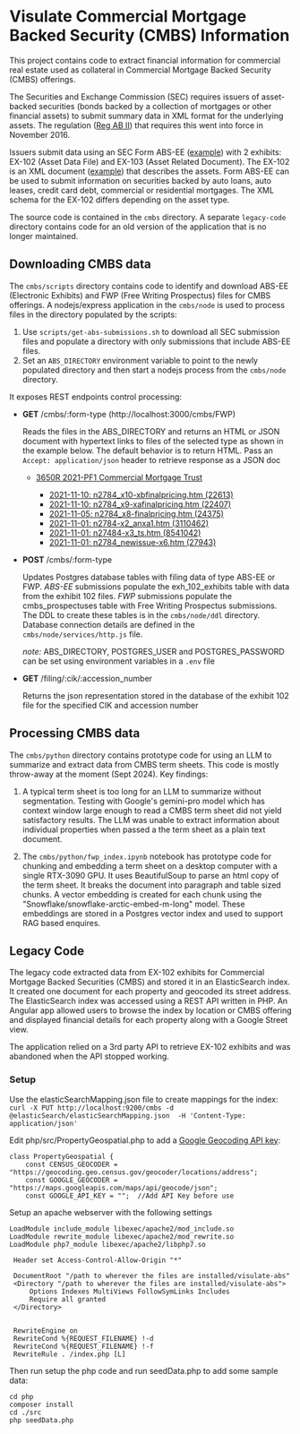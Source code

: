 # Visulate Commercial Mortgage Backed Security (CMBS) Information

This project contains code to extract financial information for commercial real estate used as collateral in Commercial Mortgage Backed Security (CMBS) offerings.

The Securities and Exchange Commission (SEC) requires issuers of asset-backed securities (bonds backed by a collection of mortgages or other financial assets) to submit summary data in XML format for the underlying assets.  The regulation ([Reg AB II](https://www.sec.gov/oit/announcement/regabii-asset-level-requirements-compliance.html)) that requires this went into force in November 2016.

Issuers submit data using an SEC Form ABS-EE ([example](https://www.sec.gov/Archives/edgar/data/1710261/000153949717001241/0001539497-17-001241-index.htm)) with 2 exhibits: EX-102 (Asset Data File) and EX-103 (Asset Related Document).  The EX-102 is an XML document ([example](https://www.sec.gov/Archives/edgar/data/1005007/000153949717001241/exh_102.xml)) that describes the assets.  Form ABS-EE can be used to submit information on securities backed by auto loans, auto leases, credit card debt, commercial or residential mortgages.  The XML schema for the EX-102 differs depending on the asset type.

The source code is contained in the `cmbs` directory. A separate `legacy-code` directory contains code for an old version of the application that is no longer maintained.

## Downloading CMBS data

The `cmbs/scripts` directory contains code to identify and download ABS-EE (Electronic Exhibits) and FWP (Free Writing Prospectus) files for CMBS offerings. A nodejs/express application in the `cmbs/node` is used to process files in the directory populated by the scripts:

1. Use `scripts/get-abs-submissions.sh` to download all SEC submission files and populate a directory with only submissions that include ABS-EE files.
2. Set an `ABS_DIRECTORY` environment variable to point to the newly populated directory and then start a nodejs process from the `cmbs/node` directory.

It exposes REST endpoints control processing:

- **GET** /cmbs/:form-type (http://localhost:3000/cmbs/FWP)

     Reads the files in the ABS_DIRECTORY and returns an HTML or JSON document with hypertext links to files of the selected type as shown in the example below. The default behavior is to return HTML. Pass an `Accept: application/json` header to retrieve response as a JSON doc

    <ul>
    <li><a href="https://www.sec.gov/Archives/edgar/data/1890702" target="cmbs-window">3650R 2021-PF1 Commercial Mortgage Trust</a></li>
    <ul>
        <li><a href="https://www.sec.gov/Archives/edgar/data/1890702/000153949721001762/n2784_x10-xbfinalpricing.htm" target="cmbs-window">2021-11-10: n2784_x10-xbfinalpricing.htm (22613) </a></li>
        <li><a href="https://www.sec.gov/Archives/edgar/data/1890702/000153949721001760/n2784_x9-xafinalpricing.htm" target="cmbs-window">2021-11-10: n2784_x9-xafinalpricing.htm (22407) </a></li>
        <li><a href="https://www.sec.gov/Archives/edgar/data/1890702/000153949721001730/n2784_x8-finalpricing.htm" target="cmbs-window">2021-11-05: n2784_x8-finalpricing.htm (24375) </a></li>
        <li><a href="https://www.sec.gov/Archives/edgar/data/1890702/000153949721001668/n2784-x2_anxa1.htm" target="cmbs-window">2021-11-01: n2784-x2_anxa1.htm (3110462) </a></li>
        <li><a href="https://www.sec.gov/Archives/edgar/data/1890702/000153949721001666/n27484-x3_ts.htm" target="cmbs-window">2021-11-01: n27484-x3_ts.htm (8541042) </a></li>
        <li><a href="https://www.sec.gov/Archives/edgar/data/1890702/000153949721001664/n2784_newissue-x6.htm" target="cmbs-window">2021-11-01: n2784_newissue-x6.htm (27943) </a></li>
    </ul>
    </ul>

- **POST** /cmbs/:form-type

    Updates Postgres database tables with filing data of type ABS-EE or FWP. *ABS-EE* submissions populate the exh_102_exhibits table with data from the exhibit 102 files. *FWP* submissions populate the cmbs_prospectuses table with Free Writing Prospectus submissions. The DDL to create these tables is in the `cmbs/node/ddl` directory. Database connection details are defined in the `cmbs/node/services/http.js` file.

    *note:* ABS_DIRECTORY, POSTGRES_USER and POSTGRES_PASSWORD can be set using environment variables in a `.env` file

- **GET**  /filing/:cik/:accession_number

    Returns the json representation stored in the database of the exhibit 102 file for the specified CIK and accession number

## Processing CMBS data

The `cmbs/python` directory contains prototype code for using an LLM to summarize and extract data from CMBS term sheets. This code is mostly throw-away at the moment (Sept 2024). Key findings:

1. A typical term sheet is too long for an LLM to summarize without segmentation. Testing with Google's gemini-pro model which has context window large enough to read a CMBS term sheet did not yield satisfactory results. The LLM was unable to extract information about individual properties when passed a the term sheet as a plain text document.

2. The `cmbs/python/fwp_index.ipynb` notebook has prototype code for chunking and embedding a term sheet on a desktop computer with a single RTX-3090 GPU. It uses BeautifulSoup to parse an html copy of the term sheet. It breaks the document into paragraph and table sized chunks. A vector embedding is created for each chunk using the "Snowflake/snowflake-arctic-embed-m-long" model. These embeddings are stored in a Postgres vector index and used to support RAG based enquires.


## Legacy Code

The legacy code extracted data from EX-102 exhibits for Commercial Mortgage Backed Securities (CMBS) and stored it in an ElasticSearch index.  It created one document for each property and geocoded its street address. The ElasticSearch index was accessed using a REST API written in PHP. An Angular app allowed users to browse the index by location or CMBS offering and displayed financial details for each property along with a Google Street view.

The application relied on a 3rd party API to retrieve EX-102 exhibits and was abandoned when the API stopped working.

### Setup

Use the elasticSearchMapping.json file to create mappings for the index:
`curl -X PUT http://localhost:9200/cmbs -d @elasticSearch/elasticSearchMapping.json  -H 'Content-Type: application/json' `

Edit php/src/PropertyGeospatial.php to add a [Google Geocoding API key](https://developers.google.com/maps/documentation/geocoding/get-api-key):

```
class PropertyGeospatial {
    const CENSUS_GEOCODER = "https://geocoding.geo.census.gov/geocoder/locations/address";
    const GOOGLE_GEOCODER = "https://maps.googleapis.com/maps/api/geocode/json";
    const GOOGLE_API_KEY = "";  //Add API Key before use
```

Setup an apache webserver with the following settings

```
LoadModule include_module libexec/apache2/mod_include.so
LoadModule rewrite_module libexec/apache2/mod_rewrite.so
LoadModule php7_module libexec/apache2/libphp7.so

 Header set Access-Control-Allow-Origin "*"

 DocumentRoot "/path to wherever the files are installed/visulate-abs"
 <Directory "/path to wherever the files are installed/visulate-abs">
     Options Indexes MultiViews FollowSymLinks Includes
     Require all granted
 </Directory>


 RewriteEngine on
 RewriteCond %{REQUEST_FILENAME} !-d
 RewriteCond %{REQUEST_FILENAME} !-f
 RewriteRule . /index.php [L]
 ```

Then run setup the php code and run seedData.php to add some sample data:

```
cd php
composer install
cd ./src
php seedData.php
```
